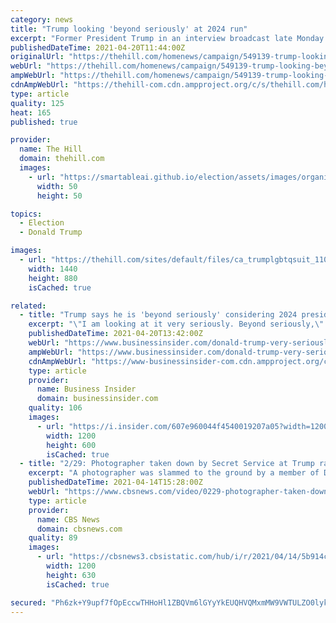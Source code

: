 ```yaml
---
category: news
title: "Trump looking 'beyond seriously' at 2024 run"
excerpt: "Former President Trump in an interview broadcast late Monday teased a run for the White House in 2024 but declined to give a definitive answer on if he has made the decision to pursue the Oval Office for a second time."
publishedDateTime: 2021-04-20T11:44:00Z
originalUrl: "https://thehill.com/homenews/campaign/549139-trump-looking-beyond-seriously-at-2024-run"
webUrl: "https://thehill.com/homenews/campaign/549139-trump-looking-beyond-seriously-at-2024-run"
ampWebUrl: "https://thehill.com/homenews/campaign/549139-trump-looking-beyond-seriously-at-2024-run?amp"
cdnAmpWebUrl: "https://thehill-com.cdn.ampproject.org/c/s/thehill.com/homenews/campaign/549139-trump-looking-beyond-seriously-at-2024-run?amp"
type: article
quality: 125
heat: 165
published: true

provider:
  name: The Hill
  domain: thehill.com
  images:
    - url: "https://smartableai.github.io/election/assets/images/organizations/thehill.com-50x50.jpg"
      width: 50
      height: 50

topics:
  - Election
  - Donald Trump

images:
  - url: "https://thehill.com/sites/default/files/ca_trumplgbtqsuit_110420getty_0.jpg"
    width: 1440
    height: 880
    isCached: true

related:
  - title: "Trump says he is 'beyond seriously' considering 2024 presidential run but can't discuss it for legal reasons"
    excerpt: "\"I am looking at it very seriously. Beyond seriously,\" former President Donald Trump told Sean Hannity on Fox News."
    publishedDateTime: 2021-04-20T13:42:00Z
    webUrl: "https://www.businessinsider.com/donald-trump-very-seriously-considering-2024-run-fox-news-2021-4"
    ampWebUrl: "https://www.businessinsider.com/donald-trump-very-seriously-considering-2024-run-fox-news-2021-4?amp"
    cdnAmpWebUrl: "https://www-businessinsider-com.cdn.ampproject.org/c/s/www.businessinsider.com/donald-trump-very-seriously-considering-2024-run-fox-news-2021-4?amp"
    type: article
    provider:
      name: Business Insider
      domain: businessinsider.com
    quality: 106
    images:
      - url: "https://i.insider.com/607e960044f4540019207a05?width=1200&format=jpeg"
        width: 1200
        height: 600
        isCached: true
  - title: "2/29: Photographer taken down by Secret Service at Trump rally; Navy SEAL presented with Medal of Honor"
    excerpt: "A photographer was slammed to the ground by a member of Donald Trump's security detail at a campaign rally on Monday; he was awarded the Medal of Honor at the White House Monday for his courageous actions."
    publishedDateTime: 2021-04-14T15:28:00Z
    webUrl: "https://www.cbsnews.com/video/0229-photographer-taken-down-by-secret-service-at-trump-rally-navy-seal-presented-with-medal-of-honor-1/"
    type: article
    provider:
      name: CBS News
      domain: cbsnews.com
    quality: 89
    images:
      - url: "https://cbsnews3.cbsistatic.com/hub/i/r/2021/04/14/5b914ce3-4376-4ee2-b383-1d6c7aa383f3/thumbnail/1200x630/fd2c09126957a4a2f4ff0741e86446b0/en-0229-fullbroadcast-495598-640x360.jpg"
        width: 1200
        height: 630
        isCached: true

secured: "Ph6zk+Y9upf7fOpEccwTHHoHl1ZBQVm6lGYyYkEUQHVQMxmMW9VWTULZO0lykvpkGLhlJ+qbVpkkyj4/Xhm79FgXW/QkF1W7c5U8ZIg9bIoeGBkoErzst7eQrUTzwHvppVRCl81SOiaRXAg/mtrCm0D3SAZP+A8V4l6X0TorzWcOrP6GqEY0aYFy1d+5OwXmUpmLBHWYaCBx97umtSGvNrP89yaxcXRIqMgcae1KReMQgV4rWAcdKZVaXN7PP90DDqEYPL1FeAVsMJ8RtauCtuTQNUDM6LMJoOneFSoRTTRhUoBNMp6BDQdA1erWWHxIu93CA/rgfKqbfJTo13IqtGRw02wujNTSJf/t5kNBXLY=;9Ep1126lDPUdr6oVOnxgzQ=="
---
```


